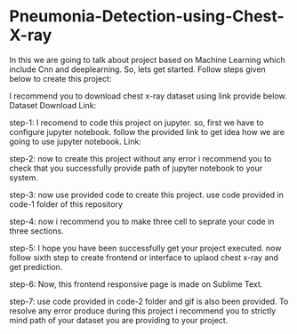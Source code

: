 # Pneumonia-Detection-using-Chest-X-ray
In this we are going to talk about project based on Machine Learning which include Cnn and deeplearning.
So, lets get started. 
Follow steps given below to create this project:

I recommend you to download chest x-ray dataset using link provide below.
Dataset Download Link:

step-1: I recomend to code this project on jupyter. so, first we have to configure jupyter notebook.
        follow the provided link to get idea how we are going to use jupyter notebook.
        Link:

step-2: now to create this project without any error i recommend you to check that you successfully provide
        path of jupyter notebook to your system.

step-3: now use provided code to create this project. 
        use code provided in code-1 folder of this repository

 step-4: now i recommend you to make three cell to seprate your code in three sections.

 step-5: I hope you have been successfully get your project executed. now follow sixth step to create frontend
         or interface to uplaod chest x-ray and get prediction.

step-6: Now, this frontend responsive page is made on Sublime Text.

step-7: use code provided in code-2 folder and gif is also been provided. To resolve any error produce during this
        project i recommend you to strictly mind path of your dataset you are providing to your project.

        
